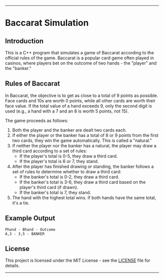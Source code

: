
---

# Baccarat Simulation

## Introduction

This is a C++ program that simulates a game of Baccarat according to the official rules of the game. Baccarat is a popular card game often played in casinos, where players bet on the outcome of two hands - the "player" and the "banker."

## Rules of Baccarat

In Baccarat, the objective is to get as close to a total of 9 points as possible. Face cards and 10s are worth 0 points, while all other cards are worth their face value. If the total value of a hand exceeds 9, only the second digit is used (e.g., a hand with a 7 and an 8 is worth 5 points, not 15).

The game proceeds as follows:

1. Both the player and the banker are dealt two cards each.
2. If either the player or the banker has a total of 8 or 9 points from the first two cards, they win the game automatically. This is called a "natural."
3. If neither the player nor the banker has a natural, the player may draw a third card according to a set of rules:
   - If the player's total is 0-5, they draw a third card.
   - If the player's total is 6 or 7, they stand.
4. After the player has finished drawing or standing, the banker follows a set of rules to determine whether to draw a third card:
   - If the banker's total is 0-2, they draw a third card.
   - If the banker's total is 3-6, they draw a third card based on the player's third card (if drawn).
   - If the banker's total is 7, they stand.
5. The hand with the highest total wins. If both hands have the same total, it's a tie.

## Example Output

```
Phand - Bhand - Outcome
A,3 - 3,5 - BANKER
```

## License

This project is licensed under the MIT License - see the [LICENSE](LICENSE) file for details.

---
